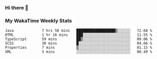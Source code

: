 ### Hi there 👋

<!--
**royschrauwen/royschrauwen** is a ✨ _special_ ✨ repository because its `README.md` (this file) appears on your GitHub profile.

Here are some ideas to get you started:

- 🔭 I’m currently working on ...
- 🌱 I’m currently learning ...
- 👯 I’m looking to collaborate on ...
- 🤔 I’m looking for help with ...
- 💬 Ask me about ...
- 📫 How to reach me: ...
- 😄 Pronouns: ...
- ⚡ Fun fact: ...
-->


### My WakaTime Weekly Stats
<!--START_SECTION:waka-->

```text
Java             7 hrs 58 mins   ██████████████████▒░░░░░░   72.68 %
HTML             1 hr 16 mins    ███░░░░░░░░░░░░░░░░░░░░░░   11.55 %
TypeScript       59 mins         ██▒░░░░░░░░░░░░░░░░░░░░░░   09.06 %
SCSS             30 mins         █░░░░░░░░░░░░░░░░░░░░░░░░   04.66 %
Properties       7 mins          ▒░░░░░░░░░░░░░░░░░░░░░░░░   01.15 %
XML              3 mins          ░░░░░░░░░░░░░░░░░░░░░░░░░   00.49 %
```

<!--END_SECTION:waka-->
